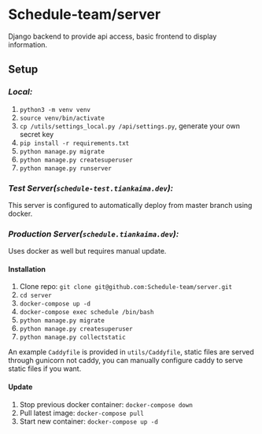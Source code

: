 # Schedule-team/server

Django backend to provide api access, basic frontend to display information.

## Setup

### *Local:*

1. `python3 -m venv venv`
2. `source venv/bin/activate`
3. `cp /utils/settings_local.py /api/settings.py`, generate your own secret key
4. `pip install -r requirements.txt`
5. `python manage.py migrate`
6. `python manage.py createsuperuser`
7. `python manage.py runserver`

### *Test Server(`schedule-test.tiankaima.dev`):*

This server is configured to automatically deploy from master branch using docker.

### *Production Server(`schedule.tiankaima.dev`):*

Uses docker as well but requires manual update.

#### Installation

1. Clone repo: `git clone git@github.com:Schedule-team/server.git`
2. `cd server`
3. `docker-compose up -d`
4. `docker-compose exec schedule /bin/bash`
5. `python manage.py migrate`
6. `python manage.py createsuperuser`
7. `python manage.py collectstatic`

An example `Caddyfile` is provided in `utils/Caddyfile`, static files are served through gunicorn not caddy, you can
manually configure caddy to serve static files if you want.

#### Update

1. Stop previous docker container: `docker-compose down`
2. Pull latest image: `docker-compose pull`
3. Start new container: `docker-compose up -d`
